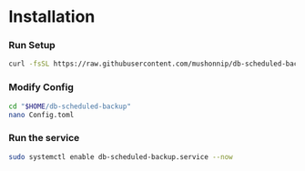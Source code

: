 # Installation

### Run Setup
```sh
curl -fsSL https://raw.githubusercontent.com/mushonnip/db-scheduled-backup/main/setup.sh | sh -
```

### Modify Config
```sh
cd "$HOME/db-scheduled-backup"
nano Config.toml
```
### Run the service
```sh
sudo systemctl enable db-scheduled-backup.service --now
```

